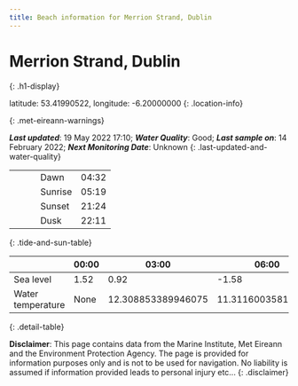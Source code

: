 ```yaml
---
title: Beach information for Merrion Strand, Dublin
---
```

# Merrion Strand, Dublin 
{: .h1-display}

latitude: 53.41990522, longitude: -6.20000000
{: .location-info}


{: .met-eireann-warnings}

___Last updated___: 19 May 2022 17:10; ___Water Quality___: Good;
___Last sample on___: 14 February 2022; ___Next Monitoring Date___: Unknown
{: .last-updated-and-water-quality}

|   |   |   |   |   |
|---|---|---|---|---|
|   |   |   | Dawn  | 04:32 |
|   |   |   | Sunrise  | 05:19 |
|   |   |   | Sunset  | 21:24 |
|   |   |   | Dusk  | 22:11 |
{: .tide-and-sun-table}

<div></div>

| | 00:00 | 03:00 | 06:00 | 09:00 | 12:00 | 15:00 | 18:00 | 21:00 |
|---|---|---|---|---|---|---|---|---|
| Sea level | 1.52 | 0.92 | -1.58 | -1.02| 1.04 | 1.01 | -1.18 | -0.95 |
| Water temperature | None | 12.308853389946075 | 11.311600358119772 | 11.081758516849995 | 12.160452292141402 | 12.826516879903856 | 13.260511909139106 | 13.016849891835713 |
{: .detail-table}

__Disclaimer__: This page contains data from the Marine Institute,
Met Eireann and the Environment Protection Agency. The page is provided for
information purposes only and is not to be used for navigation. No liability
is assumed if information provided leads to personal injury etc...
{: .disclaimer}